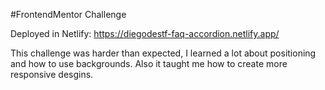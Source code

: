 #FrontendMentor Challenge

Deployed in Netlify: https://diegodestf-faq-accordion.netlify.app/

This challenge was harder than expected, I learned a lot about positioning and how to use backgrounds. Also it taught me how to create more responsive desgins.
